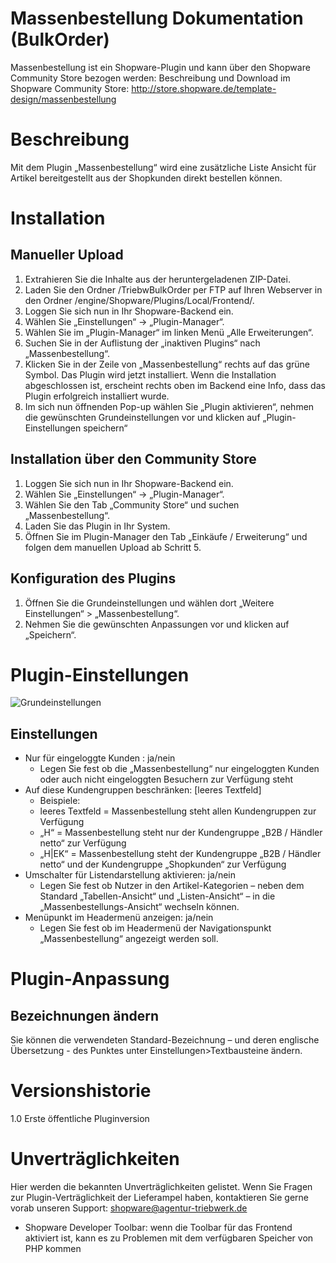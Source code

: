 Massenbestellung Dokumentation (BulkOrder)
==================

Massenbestellung ist ein Shopware-Plugin und kann über den Shopware Community Store bezogen werden: 
Beschreibung und Download im Shopware Community Store: http://store.shopware.de/template-design/massenbestellung

# Beschreibung
Mit dem Plugin „Massenbestellung“ wird eine zusätzliche Liste Ansicht für Artikel bereitgestellt aus der Shopkunden direkt bestellen können. 


# Installation
## Manueller Upload
1. Extrahieren Sie die Inhalte aus der heruntergeladenen ZIP-Datei.
2. Laden Sie den Ordner /TriebwBulkOrder per FTP auf Ihren Webserver in den Ordner /engine/Shopware/Plugins/Local/Frontend/.
3. Loggen Sie sich nun in Ihr Shopware-Backend ein.
4. Wählen Sie „Einstellungen“ -> „Plugin-Manager“.
5. Wählen Sie im „Plugin-Manager“ im linken Menü „Alle Erweiterungen“.
6. Suchen Sie in der Auflistung der „inaktiven Plugins“ nach „Massenbestellung“.
7. Klicken Sie in der Zeile von „Massenbestellung“ rechts auf das grüne Symbol. Das Plugin wird jetzt installiert. Wenn die Installation abgeschlossen ist, erscheint rechts oben im Backend eine Info, dass das Plugin erfolgreich installiert wurde.
8. Im sich nun öffnenden Pop-up wählen Sie „Plugin aktivieren“, nehmen die gewünschten Grundeinstellungen vor und klicken auf „Plugin-Einstellungen speichern“


## Installation über den Community Store
1. Loggen Sie sich nun in Ihr Shopware-Backend ein.
2. Wählen Sie „Einstellungen“ -> „Plugin-Manager“.
3. Wählen Sie den Tab „Community Store“ und suchen „Massenbestellung“.
4. Laden Sie das Plugin in Ihr System.
5. Öffnen Sie im Plugin-Manager den Tab „Einkäufe / Erweiterung“ und folgen dem manuellen Upload ab Schritt 5.


## Konfiguration des Plugins
1. Öffnen Sie die Grundeinstellungen und wählen dort „Weitere Einstellungen“ > „Massenbestellung“.
2. Nehmen Sie die gewünschten Anpassungen vor und klicken auf „Speichern“.


# Plugin-Einstellungen
![Grundeinstellungen](http://doku.agentur-triebwerk-shop.de/bulkorder/grundeinstellungen_bulkorder_2.png)
## Einstellungen
* Nur für eingeloggte Kunden : ja/nein
  * Legen Sie fest ob die „Massenbestellung“ nur eingeloggten Kunden oder auch nicht eingeloggten Besuchern zur Verfügung steht
* Auf diese Kundengruppen beschränken: [leeres Textfeld]
  * Beispiele:
  * leeres Textfeld =  Massenbestellung  steht allen Kundengruppen zur Verfügung
  *	„H“ = Massenbestellung   steht nur der Kundengruppe  „B2B / Händler netto“ zur Verfügung
  *	„H|EK“ = Massenbestellung   steht der Kundengruppe  „B2B / Händler netto“ und der Kundengruppe  „Shopkunden“ zur Verfügung
* Umschalter für Listendarstellung aktivieren: ja/nein
  * Legen Sie fest ob Nutzer in den Artikel-Kategorien – neben dem Standard „Tabellen-Ansicht“ und  „Listen-Ansicht“ – in die „Massenbestellungs-Ansicht“ wechseln können.
* Menüpunkt im Headermenü anzeigen: ja/nein
  * Legen Sie fest ob im Headermenü der Navigationspunkt „Massenbestellung“ angezeigt werden soll. 

# Plugin-Anpassung  
## Bezeichnungen ändern
Sie können die verwendeten Standard-Bezeichnung – und deren englische Übersetzung - des Punktes unter Einstellungen>Textbausteine ändern.


# Versionshistorie
1.0 Erste öffentliche Pluginversion

# Unverträglichkeiten
Hier werden die bekannten Unverträglichkeiten gelistet.
Wenn Sie Fragen zur Plugin-Verträglichkeit der Lieferampel haben, kontaktieren Sie gerne vorab unseren Support: shopware@agentur-triebwerk.de
* Shopware Developer Toolbar: wenn die Toolbar für das Frontend aktiviert ist, kann es zu Problemen mit dem verfügbaren Speicher von PHP kommen
 


